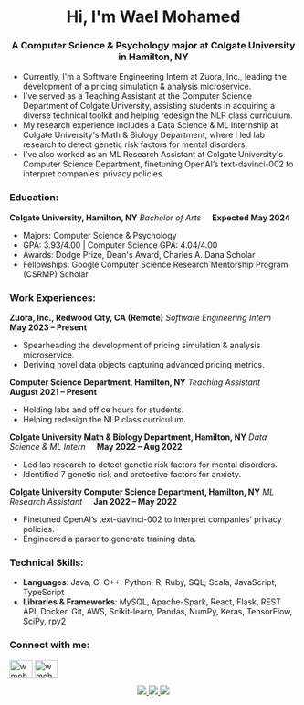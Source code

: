 <h1 align="center">Hi, I'm Wael Mohamed</h1>
<h3 align="center">A Computer Science & Psychology major at Colgate University in Hamilton, NY</h3>

- Currently, I'm a Software Engineering Intern at Zuora, Inc., leading the development of a pricing simulation & analysis microservice.
- I've served as a Teaching Assistant at the Computer Science Department of Colgate University, assisting students in acquiring a diverse technical toolkit and helping redesign the NLP class curriculum.
- My research experience includes a Data Science & ML Internship at Colgate University's Math & Biology Department, where I led lab research to detect genetic risk factors for mental disorders.
- I've also worked as an ML Research Assistant at Colgate University's Computer Science Department, finetuning OpenAI’s text-davinci-002 to interpret companies’ privacy policies.

<h3 align="left">Education:</h3>

**Colgate University, Hamilton, NY**
_Bachelor of Arts_ &nbsp;&nbsp;&nbsp; **Expected May 2024**
- Majors: Computer Science & Psychology
- GPA: 3.93/4.00 | Computer Science GPA: 4.04/4.00
- Awards: Dodge Prize, Dean's Award, Charles A. Dana Scholar
- Fellowships: Google Computer Science Research Mentorship Program (CSRMP) Scholar

<h3 align="left">Work Experiences:</h3>

**Zuora, Inc., Redwood City, CA (Remote)**
_Software Engineering Intern_ &nbsp;&nbsp;&nbsp; **May 2023 – Present**
- Spearheading the development of pricing simulation & analysis microservice.
- Deriving novel data objects capturing advanced pricing metrics.

**Computer Science Department, Hamilton, NY**
_Teaching Assistant_ &nbsp;&nbsp;&nbsp; **August 2021 – Present**
- Holding labs and office hours for students.
- Helping redesign the NLP class curriculum.

**Colgate University Math & Biology Department, Hamilton, NY**
_Data Science & ML Intern_ &nbsp;&nbsp;&nbsp; **May 2022 – Aug 2022**
- Led lab research to detect genetic risk factors for mental disorders.
- Identified 7 genetic risk and protective factors for anxiety.

**Colgate University Computer Science Department, Hamilton, NY**
_ML Research Assistant_ &nbsp;&nbsp;&nbsp; **Jan 2022 – May 2022**
- Finetuned OpenAI’s text-davinci-002 to interpret companies’ privacy policies.
- Engineered a parser to generate training data.


<h3 align="left">Technical Skills:</h3>

- **Languages**: Java, C, C++, Python, R, Ruby, SQL, Scala, JavaScript, TypeScript
- **Libraries & Frameworks**: MySQL, Apache-Spark, React, Flask, REST API, Docker, Git, AWS, Scikit-learn, Pandas, NumPy, Keras, TensorFlow, SciPy, rpy2

<h3 align="left">Connect with me:</h3>
<p align="left">
<a href="https://linkedin.com/in/wmohamed24/" target="blank"><img align="center" src="https://raw.githubusercontent.com/rahuldkjain/github-profile-readme-generator/master/src/images/icons/Social/linked-in-alt.svg" alt="wmohamed24" height="30" width="40" /></a>
<a href="https://github.com/wmohamed24" target="blank"><img align="center" src="https://raw.githubusercontent.com/rahuldkjain/github-profile-readme-generator/master/src/images/icons/Social/github.svg" alt="wmohamed24" height="30" width="40" /></a>
</p>

<p align="center">
  <a href="https://github.com/wmohamed24">
    <img src="http://github-profile-summary-cards.vercel.app/api/cards/profile-details?username=wmohamed24&theme=transparent" />
  </a>
  <a href="https://github.com/wmohamed24">
    <img src="https://github-readme-streak-stats.herokuapp.com/?user=wmohamed24&hide_border=true&card_width=338&theme=transparent" />
  </a>
  <a href="https://github.com/wmohamed24">
    <img src="http://github-profile-summary-cards.vercel.app/api/cards/stats?username=wmohamed24&theme=transparent" />
  </a>
</p>

<p align="center">
  <a href="https://github.com/wmohamed24">
    <img src="https://komarev.com/
